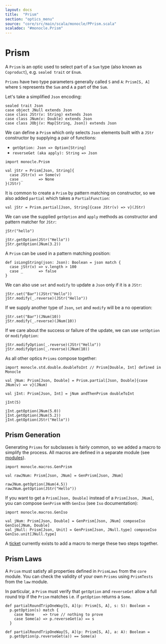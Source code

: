 ```yaml
---
layout: docs
title:  "Prism"
section: "optics_menu"
source: "core/src/main/scala/monocle/PPrism.scala"
scaladoc: "#monocle.Prism"
---
```

# Prism

A `Prism` is an optic used to select part of a `Sum` type (also known as `Coproduct`), e.g. `sealed trait` or `Enum`.

`Prisms` have two type parameters generally called `S` and `A`: `Prism[S, A]` where `S` represents the `Sum` and `A` a part of the `Sum`.

Let's take a simplified `Json` encoding:

```tut:silent
sealed trait Json
case object JNull extends Json
case class JStr(v: String) extends Json
case class JNum(v: Double) extends Json
case class JObj(v: Map[String, Json]) extends Json
```

We can define a `Prism` which only selects `Json` elements built with a `JStr` constructor by supplying a pair of functions:

*   `getOption: Json => Option[String]`
*   `reverseGet (aka apply): String => Json`

```tut:silent
import monocle.Prism

val jStr = Prism[Json, String]{
  case JStr(v) => Some(v)
  case _       => None
}(JStr)
```

It is common to create a `Prism` by pattern matching on constructor, so we also added `partial` which takes a `PartialFunction`:

```tut:silent
val jStr = Prism.partial[Json, String]{case JStr(v) => v}(JStr)
```

We can use the supplied `getOption` and `apply` methods as constructor and pattern matcher for `JStr`:

```tut:book
jStr("hello")

jStr.getOption(JStr("Hello"))
jStr.getOption(JNum(3.2))
```

A `Prism` can be used in a pattern matching position:

```tut:silent
def isLongString(json: Json): Boolean = json match {
  case jStr(v) => v.length > 100
  case _       => false
}
```

We can also use `set` and `modify` to update a `Json` only if it is a `JStr`:

```tut:book
jStr.set("Bar")(JStr("Hello"))
jStr.modify(_.reverse)(JStr("Hello"))
```

If we supply another type of `Json`, `set` and `modify` will be a no operation:

```tut:book
jStr.set("Bar")(JNum(10))
jStr.modify(_.reverse)(JNum(10))
```

If we care about the success or failure of the update, we can use `setOption` or `modifyOption`:

```tut:book
jStr.modifyOption(_.reverse)(JStr("Hello"))
jStr.modifyOption(_.reverse)(JNum(10))
```

As all other optics `Prisms` compose together:

```tut:silent
import monocle.std.double.doubleToInt // Prism[Double, Int] defined in Monocle

val jNum: Prism[Json, Double] = Prism.partial[Json, Double]{case JNum(v) => v}(JNum)

val jInt: Prism[Json, Int] = jNum andThenPrism doubleToInt
```

```tut:book
jInt(5)

jInt.getOption(JNum(5.0))
jInt.getOption(JNum(5.2))
jInt.getOption(JStr("Hello"))
```

## Prism Generation

Generating `Prisms` for subclasses is fairly common, so we added a macro to simplify the process. All macros
are defined in a separate module (see [modules](../modules.html)).
 
```tut:silent
import monocle.macros.GenPrism

val rawJNum: Prism[Json, JNum] = GenPrism[Json, JNum]
```

```tut:book
rawJNum.getOption(JNum(4.5))
rawJNum.getOption(JStr("Hello"))
```

If you want to get a `Prism[Json, Double]` instead of a `Prism[Json, JNum]`, you can compose `GenPrism` 
with `GenIso` (see `Iso` documentation):

```tut:silent
import monocle.macros.GenIso

val jNum: Prism[Json, Double] = GenPrism[Json, JNum] composeIso GenIso[JNum, Double]
val jNull: Prism[Json, Unit] = GenPrism[Json, JNull.type] composeIso GenIso.unit[JNull.type]
```

A [ticket](https://github.com/julien-truffaut/Monocle/issues/363) currently exists to add a macro to merge these two steps together.

## Prism Laws

A `Prism` must satisfy all properties defined in `PrismLaws` from the `core` module.
You can check the validity of your own `Prisms` using `PrismTests` from the `law` module.

In particular, a `Prism` must verify that `getOption` and `reverseGet` allow a full round trip if the `Prism` matches
i.e. if `getOption` returns a `Some`.

```tut:silent
def partialRoundTripOneWay[S, A](p: Prism[S, A], s: S): Boolean =
  p.getOption(s) match {
    case None    => true // nothing to prove
    case Some(a) => p.reverseGet(a) == s
  }
  
def partialRoundTripOneWay[S, A](p: Prism[S, A], a: A): Boolean =
  p.getOption(p.reverseGet(a)) == Some(a)
```
